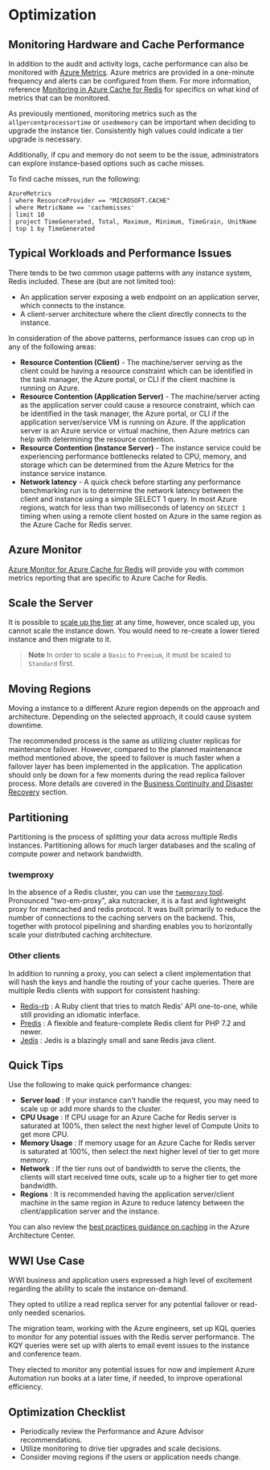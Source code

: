 # Optimization

## Monitoring Hardware and Cache Performance

In addition to the audit and activity logs, cache performance can also be monitored with [Azure Metrics](https://docs.microsoft.com/en-us/azure/azure-monitor/platform/data-platform-metrics). Azure metrics are provided in a one-minute frequency and alerts can be configured from them. For more information, reference [Monitoring in Azure Cache for Redis](https://docs.microsoft.com/en-us/azure/azure-cache-for-redis/cache-how-to-monitor) for specifics on what kind of metrics that can be monitored.

As previously mentioned, monitoring metrics such as the `allpercentprocessortime` or `usedmemory` can be important when deciding to upgrade the instance tier. Consistently high values could indicate a tier upgrade is necessary.

Additionally, if cpu and memory do not seem to be the issue, administrators can explore instance-based options such as cache misses.

To find cache misses, run the following:

```kql
AzureMetrics
| where ResourceProvider == "MICROSOFT.CACHE"
| where MetricName == 'cachemisses'
| limit 10
| project TimeGenerated, Total, Maximum, Minimum, TimeGrain, UnitName
| top 1 by TimeGenerated
```

## Typical Workloads and Performance Issues

There tends to be two common usage patterns with any instance system, Redis included.  These are (but are not limited too):

- An application server exposing a web endpoint on an application server, which connects to the instance.
- A client-server architecture where the client directly connects to the instance.

In consideration of the above patterns, performance issues can crop up in any of the following areas:

- **Resource Contention (Client)** - The machine/server serving as the client could be having a resource constraint which can be identified in the task manager, the Azure portal, or CLI if the client machine is running on Azure.
- **Resource Contention (Application Server)** - The machine/server acting as the application server could cause a resource constraint, which can be identified in the task manager, the Azure portal, or CLI if the application server/service VM is running on Azure. If the application server is an Azure service or virtual machine, then Azure metrics can help with determining the resource contention.
- **Resource Contention (instance Server)** - The instance service could be experiencing performance bottlenecks related to CPU, memory, and storage which can be determined from the Azure Metrics for the instance service instance.
- **Network latency** - A quick check before starting any performance benchmarking run is to determine the network latency between the client and instance using a simple SELECT 1 query. In most Azure regions, watch for less than two milliseconds of latency on `SELECT 1`  timing when using a remote client hosted on Azure in the same region as the Azure Cache for Redis server.

## Azure Monitor

[Azure Monitor for Azure Cache for Redis](https://docs.microsoft.com/en-us/azure/azure-monitor/insights/redis-cache-insights-overview) will provide you with common metrics reporting that are specific to Azure Cache for Redis.

## Scale the Server

It is possible to [scale up the tier](https://docs.microsoft.com/en-us/azure/azure-cache-for-redis/cache-how-to-scale) at any time, however, once scaled up, you cannot scale the instance down.  You would need to re-create a lower tiered instance and then migrate to it.

> **Note** In order to scale a `Basic` to `Premium`, it must be scaled to `Standard` first.

## Moving Regions

Moving a instance to a different Azure region depends on the approach and architecture. Depending on the selected approach, it could cause system downtime.

The recommended process is the same as utilizing cluster replicas for maintenance failover. However, compared to the planned maintenance method mentioned above, the speed to failover is much faster when a failover layer has been implemented in the application. The application should only be down for a few moments during the read replica failover process. More details are covered in the [Business Continuity and Disaster Recovery](03_BCDR.md) section.

## Partitioning

Partitioning is the process of splitting your data across multiple Redis instances. Partitioning allows for much larger databases and the scaling of compute power and network bandwidth.

### twemproxy

In the absence of a Redis cluster, you can use the [`twemproxy` tool](https://github.com/twitter/twemproxy). Pronounced "two-em-proxy", aka nutcracker, it is a fast and lightweight proxy for memcached and redis protocol. It was built primarily to reduce the number of connections to the caching servers on the backend. This, together with protocol pipelining and sharding enables you to horizontally scale your distributed caching architecture.

### Other clients

In addition to running a proxy, you can select a client implementation that will hash the keys and handle the routing of your cache queries. There are multiple Redis clients with support for consistent hashing:

- [Redis-rb](https://github.com/redis/redis-rb) : A Ruby client that tries to match Redis' API one-to-one, while still providing an idiomatic interface.
- [Predis](https://github.com/nrk/predis) : A flexible and feature-complete Redis client for PHP 7.2 and newer.
- [Jedis](https://github.com/redis/jedis) : Jedis is a blazingly small and sane Redis java client.

## Quick Tips

Use the following to make quick performance changes:

- **Server load** : If your instance can't handle the request, you may need to scale up or add more shards to the cluster.
- **CPU Usage** : If CPU usage for an Azure Cache for Redis server is saturated at 100%, then select the next higher level of Compute Units to get more CPU.
- **Memory Usage** : If memory usage for an Azure Cache for Redis server is saturated at 100%, then select the next higher level of tier to get more memory.
- **Network** : If the tier runs out of bandwidth to serve the clients, the clients will start received time outs, scale up to a higher tier to get more bandwidth.
- **Regions** :  It is recommended having the application server/client machine in the same region in Azure to reduce latency between the client/application server and the instance.

You can also review the [best practices guidance on caching](https://docs.microsoft.com/en-us/azure/architecture/best-practices/caching) in the Azure Architecture Center.

## WWI Use Case

WWI business and application users expressed a high level of excitement regarding the ability to scale the instance on-demand.

They opted to utilize a read replica server for any potential failover or read-only needed scenarios.

The migration team, working with the Azure engineers, set up KQL queries to monitor for any potential issues with the Redis server performance. The KQY queries were set up with alerts to email event issues to the instance and conference team.

They elected to monitor any potential issues for now and implement Azure Automation run books at a later time, if needed, to improve operational efficiency.

## Optimization Checklist

- Periodically review the Performance and Azure Advisor recommendations.
- Utilize monitoring to drive tier upgrades and scale decisions.
- Consider moving regions if the users or application needs change.
